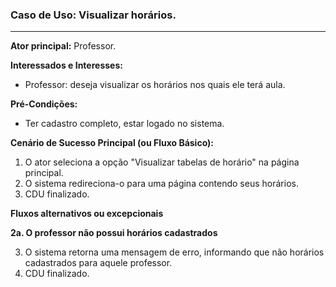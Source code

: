 ### Caso de Uso: Visualizar horários.
---
**Ator principal:** Professor.

**Interessados e Interesses:**
- Professor: deseja visualizar os horários nos quais ele terá aula.

**Pré-Condições:**
- Ter cadastro completo, estar logado no sistema.

**Cenário de Sucesso Principal (ou Fluxo Básico):**

1. O ator seleciona a opção "Visualizar tabelas de horário" na página principal.
2. O sistema redireciona-o para uma página contendo seus horários.
3. CDU finalizado.

**Fluxos alternativos ou excepcionais**

**2a. O professor não possui horários cadastrados**

3. O sistema retorna uma mensagem de erro, informando que não horários cadastrados para aquele professor.
4. CDU finalizado.